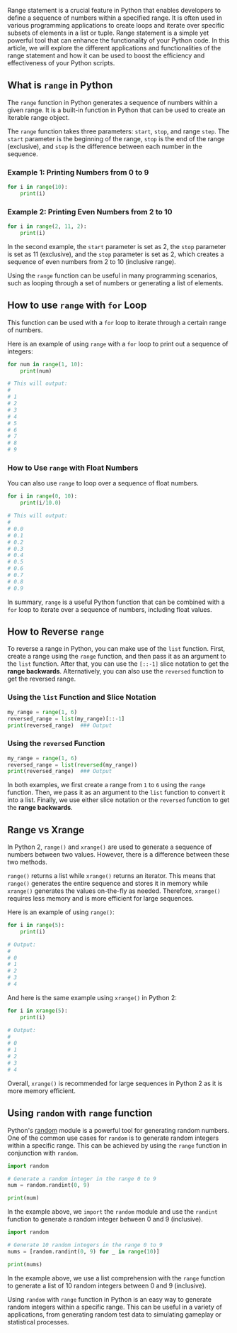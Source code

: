 Range statement is a crucial feature in Python that enables developers to define a sequence of numbers within a specified range. It is often used in various programming applications to create loops and iterate over specific subsets of elements in a list or tuple. Range statement is a simple yet powerful tool that can enhance the functionality of your Python code. In this article, we will explore the different applications and functionalities of the range statement and how it can be used to boost the efficiency and effectiveness of your Python scripts.  
  
## What is `range` in Python  

The `range` function in Python generates a sequence of numbers within a given range. It is a built-in function in Python that can be used to create an iterable range object. 

The `range` function takes three parameters: `start`, `stop`, and range `step`. The `start` parameter is the beginning of the range, `stop` is the end of the range (exclusive), and `step` is the difference between each number in the sequence. 

### Example 1: Printing Numbers from 0 to 9

```python
for i in range(10):
    print(i)
```

### Example 2: Printing Even Numbers from 2 to 10
```python
for i in range(2, 11, 2):
    print(i)
```

In the second example, the `start` parameter is set as 2, the `stop` parameter is set as 11 (exclusive), and the `step` parameter is set as 2, which creates a sequence of even numbers from 2 to 10 (inclusive range). 

Using the `range` function can be useful in many programming scenarios, such as looping through a set of numbers or generating a list of elements.  
  
## How to use `range` with `for` Loop  

This function can be used with a `for` loop to iterate through a certain range of numbers. 

Here is an example of using `range` with a `for` loop to print out a sequence of integers:

```python
for num in range(1, 10):
    print(num)

# This will output:
# 
# 1
# 2
# 3
# 4
# 5
# 6
# 7
# 8
# 9
```

### How to Use `range` with Float Numbers

You can also use `range` to loop over a sequence of float numbers.

```python
for i in range(0, 10):
    print(i/10.0)

# This will output:
# 
# 0.0
# 0.1
# 0.2
# 0.3
# 0.4
# 0.5
# 0.6
# 0.7
# 0.8
# 0.9
```

In summary, `range` is a useful Python function that can be combined with a `for` loop to iterate over a sequence of numbers, including float values.  
  
## How to Reverse `range`  

To reverse a range in Python, you can make use of the `list` function. First, create a range using the `range` function, and then pass it as an argument to the `list` function. After that, you can use the `[::-1]` slice notation to get the **range backwards**. Alternatively, you can also use the `reversed` function to get the reversed range.


### Using the `list` Function and Slice Notation

```python
my_range = range(1, 6)
reversed_range = list(my_range)[::-1]
print(reversed_range)  ### Output

```

### Using the `reversed` Function

```python
my_range = range(1, 6)
reversed_range = list(reversed(my_range))
print(reversed_range)  ### Output

```

In both examples, we first create a range from `1` to `6` using the `range` function. Then, we pass it as an argument to the `list` function to convert it into a list. Finally, we use either slice notation or the `reversed` function to get the **range backwards**.  
  
## Range vs Xrange  

In Python 2, `range()` and `xrange()` are used to generate a sequence of numbers between two values. However, there is a difference between these two methods.

`range()` returns a list while `xrange()` returns an iterator. This means that `range()` generates the entire sequence and stores it in memory while `xrange()` generates the values on-the-fly as needed. Therefore, `xrange()` requires less memory and is more efficient for large sequences.

Here is an example of using `range()`:

```python
for i in range(5):
    print(i)

# Output:
# 
# 0
# 1
# 2
# 3
# 4
```

And here is the same example using `xrange()` in Python 2:

```python
for i in xrange(5):
    print(i)

# Output:
# 
# 0
# 1
# 2
# 3
# 4
```

Overall, `xrange()` is recommended for large sequences in Python 2 as it is more memory efficient.
  
## Using `random` with `range` function  

Python's [random](https://docs.python.org/3/library/random.html) module is a powerful tool for generating random numbers. One of the common use cases for `random` is to generate random integers within a specific range. This can be achieved by using the `range` function in conjunction with `random`.

```python
import random

# Generate a random integer in the range 0 to 9
num = random.randint(0, 9)

print(num)
```

In the example above, we `import` the `random` module and use the `randint` function to generate a random integer between 0 and 9 (inclusive).

```python
import random

# Generate 10 random integers in the range 0 to 9
nums = [random.randint(0, 9) for _ in range(10)]

print(nums)
```

In the example above, we use a list comprehension with the `range` function to generate a list of 10 random integers between 0 and 9 (inclusive).

Using `random` with `range` function in Python is an easy way to generate random integers within a specific range. This can be useful in a variety of applications, from generating random test data to simulating gameplay or statistical processes.  
